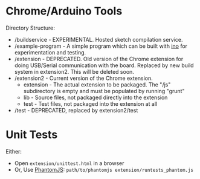 Chrome/Arduino Tools
====================

Directory Structure:
- /buildservice - EXPERIMENTAL. Hosted sketch compilation service.
- /example-program - A simple program which can be built with [ino](http://inotool.org/) for experimentation and testing.
- /extension - DEPRECATED. Old version of the Chrome extension for doing USB/Serial communication with the board.  Replaced by new build system in extension2. This will be deleted soon.
- /extension2 - Current version of the Chrome extension.
  - extension - The actual extension to be packaged.  The "/js" subdirectory is empty and must be populated by running "grunt"
  - lib - Source files, not packaged directly into the extension
  - test - Test files, not packaged into the extension at all
- /test - DEPRECATED, replaced by extension2/test


Unit Tests
==========

Either:
- Open `extension/unittest.html` in a browser
- Or, Use [PhantomJS](http://phantomjs.org): `path/to/phantomjs extension/runtests_phantom.js `
